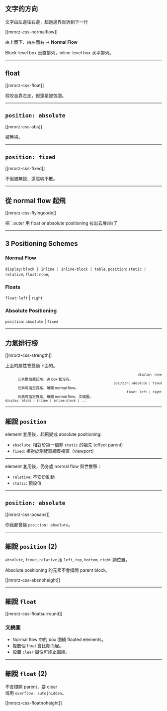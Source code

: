 文字的方向
--------

文字由左邊往右邊，超過邊界就折到下一行

[[mrorz-css-normalflow]]

由上而下、由左而右 → **Normal Flow**

Block-level box 垂直排列，inline-level box 水平排列。

---

float
-----

[[mrorz-css-float]]

程咬金靠左走，但還是被包圍。

---

`position: absolute`
----------------------

[[mrorz-css-abs]]

被無視。

---

`position: fixed`
-----------------

[[mrorz-css-fixed]]

<p>不但被無視，還陰魂不散。</p>

---

從 normal flow 起飛
------------------

[[mrorz-css-flyingcode]]

把 `.outer 用 float or absolute positioning 拉出去展<small>(現)</small>了</p>

---

3 Positioning Schemes
---------------------


### Normal Flow
  `display`: `block | inline | inline-block | table`, `position`: `static | relative`; `float`: `none`;
### Floats
  `float`: `left` | `right`

### Absolute Positioning
  `position`: `absolute` | `fixed`


---

力氣排行榜
--------

[[mrorz-css-strength]]

<p>上面的屬性會蓋過下面的。</p>
<small>
<dl class="row">
  <dt class="span3" style="text-align: right;"><code>display: none</code></dt>
  <dd class="span3" style="text-align: left;">元素整個藏起來，連 box 都沒有。</dd>
  <dt class="span3" style="text-align: right;"><code>position: absolute | fixed</code></dt>
  <dd class="span3" style="text-align: left;">元素可指定寬高，離開 normal flow。</dd>
  <dt class="span3" style="text-align: right;"><code>float: left | right</code></dt>
  <dd class="span3" style="text-align: left;">元素可指定寬高，離開 normal flow，文繞圖。</dd>
  <dt class="span6"><code>display: block | inline | inline-block | ...</code></dt>
</dl>
</small>

---

細說 `position`
--------------

element 套用後，起飛變成 absolute positioning:

* `absolute`: 相對於第一個非 `static` 的祖先 (offset parent)
*  `fixed`: 相對於瀏覽器網頁視窗（viewport）

- - -

element 套用後，仍身處 normal flow 與世推移：

* `relative`: 不安份亂動
* `static`: 預設值

---

`position: absolute`
----------------------

[[mrorz-css-posabs]]

你我都曾經 `position: absolute`。

---

細說 `position` (2)
----------------------
`absolute`, `fixed`, `relative` 用 `left`, `top`, `bottom`, `right` 調位置。

Absolute positioning 的元素不會撐開 parent block。

[[mrorz-css-absnoheight]]

---

細說 `float`
----------------------

[[mrorz-css-floatsurround]]

### 文繞圖

  - Normal flow 中的 box 圍繞 floated elements。
  - 複數個 float 會比鄰而居。
  - 設置 `clear` 屬性可終止圍繞。

---

細說 `float` (2)
----------------------
不會撐開 parent，要 clear <br>或用 `overflow: auto|hidden`。

[[mrorz-css-floatnoheight]]
